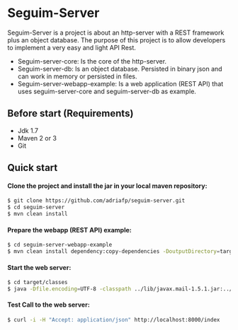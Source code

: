 # Seguim-Server

Seguim-Server is a project is about an http-server with a REST framework plus an object database. The purpose of this project is to allow developers to implement a very easy and light API Rest.

  - Seguim-server-core: Is the core of the http-server.
  - Seguim-server-db: Is an object database. Persisted in binary json and can work in memory or persisted in files.
  - Seguim-server-webapp-example: Is a web application (REST API) that uses seguim-server-core and seguim-server-db as example.

## Before start (Requirements)

* Jdk 1.7
* Maven 2 or 3
* Git

## Quick start

#### Clone the project and install the jar in your local maven repository:

```sh
$ git clone https://github.com/adriafp/seguim-server.git
$ cd seguim-server
$ mvn clean install
```

#### Prepare the webapp (REST API) example:

```sh
$ cd seguim-server-webapp-example
$ mvn clean install dependency:copy-dependencies -DoutputDirectory=target/lib
```

#### Start the web server:

```sh
$ cd target/classes
$ java -Dfile.encoding=UTF-8 -classpath ../lib/javax.mail-1.5.1.jar:../lib/activation-1.1.jar:../lib/jackson-databind-2.4.0.jar:../lib/jackson-annotations-2.4.0.jar:../lib/jackson-core-2.4.0.jar:../lib/jackson-dataformat-smile-2.4.0.jar:../lib/seguim-server-core-1.0-SNAPSHOT.jar:../lib/seguim-server-db-1.0-SNAPSHOT.jar:. com.seguim.example.Main
```

#### Test Call to the web server:

```sh
$ curl -i -H "Accept: application/json" http://localhost:8000/index
```
